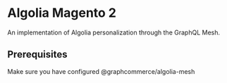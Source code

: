 # Algolia Magento 2

An implementation of Algolia personalization through the GraphQL Mesh.

## Prerequisites

Make sure you have configured @graphcommerce/algolia-mesh
